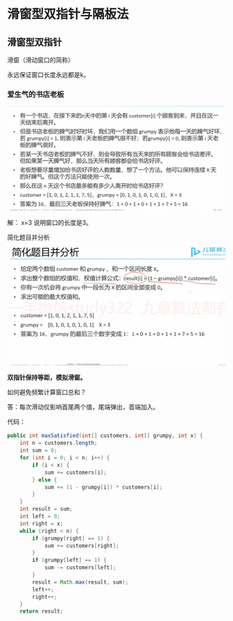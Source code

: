 # 滑窗型双指针与隔板法



## 滑窗型双指针

滑窗（滑动窗口的简称） 

永远保证窗口长度永远都是k。

### 爱生气的书店老板

![1658763150093](滑窗型双指针与隔板法.assets/1658763150093.png)

 解： x=3 说明窗口的长度是3。

简化题目并分析

![1658763832198](滑窗型双指针与隔板法.assets/1658763832198.png)



**双指针保持等距，模拟滑窗。**

如何避免频繁计算窗口总和？

答：每次滑动仅影响首尾两个值，尾端弹出，首端加入。

代码：

```java
public int maxSatisfied(int[] customers, int[] grumpy, int x) {
    int n = customers.length;
    int sum = 0;
    for (int i = 0; i < n; i++) {
        if (i < x) {
            sum += customers[i];
        } else {
            sum += (1 - grumpy[i]) * customers[i];
        }
    }
    int result = sum;
    int left = 0;
    int right = x;
    while (right < n) {
        if (grumpy[right] == 1) {
            sum += customers[right];
        }
        if (grumpy[left] == 1) {
            sum -= customers[left];
        }
        result = Math.max(result, sum);
        left++;
        right++;
    }
    return result;
```















